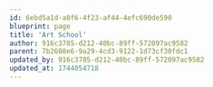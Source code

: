 ```yaml
---
id: 6ebd5a1d-a0f6-4f23-af44-4efc690de590
blueprint: page
title: 'Art School'
author: 916c3785-d212-40bc-89ff-572097ac9582
parent: 7b2608e6-9a29-4cd3-9122-1d73cf30fdc1
updated_by: 916c3785-d212-40bc-89ff-572097ac9582
updated_at: 1744054718
---
```

